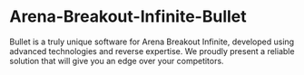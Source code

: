 # Arena-Breakout-Infinite-Bullet
Bullet is a truly unique software for Arena Breakout Infinite, developed using advanced technologies and reverse expertise. We proudly present a reliable solution that will give you an edge over your competitors.
